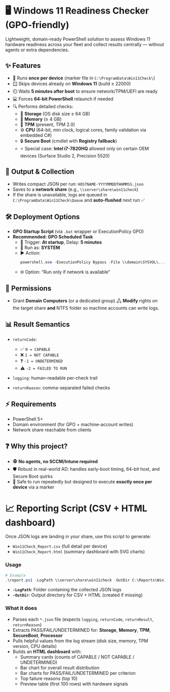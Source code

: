 # 🖥️ Windows 11 Readiness Checker (GPO-friendly)

Lightweight, domain-ready PowerShell solution to assess Windows 11 hardware readiness across your fleet and collect results centrally — without agents or extra dependencies.  


## ✨ Features
- 🛑 Runs **once per device** (marker file in `C:\ProgramData\Win11Check\`)  
- 🪟 Skips devices already on **Windows 11** (build ≥ 22000)  
- ⏲️ Waits **5 minutes after boot** to ensure network/TPM/UEFI are ready  
- 💻 Forces **64-bit PowerShell** relaunch if needed  
- 🔍 Performs detailed checks:
  - 💾 **Storage** (OS disk size ≥ 64 GB)  
  - 🧠 **Memory** (≥ 4 GB)  
  - 🔐 **TPM** (present, TPM 2.0)  
  - ⚙️ **CPU** (64-bit, min clock, logical cores, family validation via embedded C#)  
  - 🔒 **Secure Boot** (cmdlet with **Registry fallback**)  
  - ⭐ Special case: **Intel i7-7820HQ** allowed only on certain OEM devices (Surface Studio 2, Precision 5520)  


## 📂 Output & Collection
- Writes compact JSON per run: `HOSTNAME-YYYYMMDDTHHMMSS.json`  
- Saves to a **network share** (e.g., `\\server\share\win11check`)  
- If the share is unavailable, logs are queued in  
  `C:\ProgramData\Win11Check\Queue` and **auto-flushed** next run ✅  


## 🛠️ Deployment Options
- **GPO Startup Script** (via `.bat` wrapper or ExecutionPolicy GPO)  
- **Recommended: GPO Scheduled Task**  
  - 🔄 Trigger: **At startup**, Delay: **5 minutes**  
  - 👤 Run as: **SYSTEM**  
  - ▶️ Action:  
    ```powershell
    powershell.exe -ExecutionPolicy Bypass -File \\domain\SYSVOL\...\Win11Readiness.ps1
    ```
  - 🌐 Option: “Run only if network is available”  


## 🔑 Permissions
- Grant **Domain Computers** (or a dedicated group) 🖧 **Modify** rights on the target share **and** NTFS folder so machine accounts can write logs.  


## 📊 Result Semantics
- `returnCode`:  
  - ✅ `0 = CAPABLE`  
  - ❌ `1 = NOT CAPABLE`  
  - ❓ `-1 = UNDETERMINED`  
  - ⚠️ `-2 = FAILED TO RUN`  

- `logging`: human-readable per-check trail  
- `returnReason`: comma-separated failed checks  


## ⚡ Requirements 
- PowerShell 5+  
- Domain environment (for GPO + machine-account writes)  
- Network share reachable from clients  


## ❓ Why this project?
- 🕵️ **No agents, no SCCM/Intune required**  
- 🛡️ Robust in real-world AD: handles early-boot timing, 64-bit host, and Secure Boot quirks  
- 🔂 Safe to run repeatedly but designed to execute **exactly once per device** via a marker  


# 📈 Reporting Script (CSV + HTML dashboard)

Once JSON logs are landing in your share, use this script to generate:  
- `Win11Check_Report.csv` (full detail per device)  
- `Win11Check_Report.html` (summary dashboard with SVG charts)

### Usage
```powershell
# Example
.\report.ps1 -LogPath \\server\share\win11check -OutDir C:\Reports\Win11
```

- **`-LogPath`**: Folder containing the collected JSON logs  
- **`-OutDir`**: Output directory for CSV + HTML (created if missing)

### What it does
- Parses each `*.json` file (expects `logging`, `returnCode`, `returnResult`, `returnReason`)  
- Extracts PASS/FAIL/UNDETERMINED for: **Storage**, **Memory**, **TPM**, **SecureBoot**, **Processor**  
- Pulls helpful values from the log stream (disk size, memory, TPM version, CPU details)  
- Builds an **HTML dashboard** with:
  - Summary cards (counts of CAPABLE / NOT CAPABLE / UNDETERMINED)
  - Bar chart for overall result distribution  
  - Bar charts for PASS/FAIL/UNDETERMINED per criterion  
  - Top failure reasons (top 10)  
  - Preview table (first 100 rows) with hardware signals  
